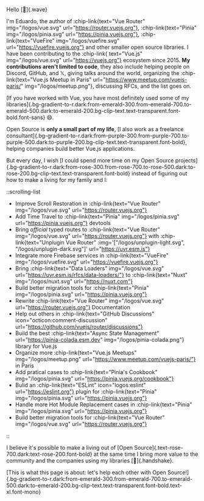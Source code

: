 Hello [👋]{.wave}

I'm Eduardo, the author of :chip-link{text="Vue Router" img="/logos/vue.svg" url="https://router.vuejs.org"}, :chip-link{text="Pinia" img="/logos/pinia.svg" url="https://pinia.vuejs.org"}, :chip-link{text="VueFire" img="/logos/vuefire.svg" url="https://vuefire.vuejs.org"} and other smaller open source libraries.
I have been contributing to the :chip-link{ text="Vue.js" img="/logos/vue.svg" url="https://vuejs.org"} ecosystem since 2015. **My contributions aren't limited to code**, they also include helping people on Discord, GitHub, and 𝕏, giving talks around the world, organizing the :chip-link{text="Vue.js Meetup in Paris" url="https://www.meetup.com/vuejs-paris/" img="/logos/meetup.png"}, discussing RFCs, and the list goes on.

[If you have worked with Vue, you have most definitely used some of my libraries]{.bg-gradient-to-r.dark:from-emerald-300.from-emerald-700.to-emerald-500.dark:to-emerald-200.bg-clip-text.text-transparent.font-bold.font-sans} 😄.

Open Source is **only a small part of my life**, [I also work as a freelance consultant]{.bg-gradient-to-r.dark:from-purple-300.from-purple-700.to-purple-500.dark:to-purple-200.bg-clip-text.text-transparent.font-bold}, helping companies build better Vue.js applications.

But every day, I wish [I could spend more time on my Open Source projects]{.bg-gradient-to-r.dark:from-rose-300.from-rose-700.to-rose-500.dark:to-rose-200.bg-clip-text.text-transparent.font-bold} instead of figuring out how to make a living for my family and I:

::scrolling-list

- Improve Scroll Restoration in :chip-link{text="Vue Router" img="/logos/vue.svg" url="https://router.vuejs.org"}
- Add Time Travel to :chip-link{text="Pinia" img="/logos/pinia.svg" url="https://pinia.vuejs.org"} devtools
- Bring _official_ typed routes to :chip-link{text="Vue Router" img="/logos/vue.svg" url="https://router.vuejs.org"} with :chip-link{text="Unplugin Vue Router" :img='["/logos/unplugin-light.svg", "/logos/unplugin-dark.svg"]' url="https://uvr.esm.is"}
- Integrate more Firebase services in :chip-link{text="VueFire" img="/logos/vuefire.svg" url="https://vuefire.vuejs.org"}
- Bring :chip-link{text="Data Loaders" img="/logos/vue.svg" url="https://uvr.esm.is/rfcs/data-loaders/"} to :chip-link{text="Nuxt" img="/logos/nuxt.svg" url="https://nuxt.com"}
- Build better migration tools for :chip-link{text="Pinia" img="/logos/pinia.svg" url="https://pinia.vuejs.org"}
- Rewrite :chip-link{text="Vue Router" img="/logos/vue.svg" url="https://router.vuejs.org"} Documentation
- Help out others in :chip-link{text="GitHub Discussions" icon="octicon:comment-discussion" url="https://github.com/vuejs/router/discussions"}
- Build the best :chip-link{text="Async State Management" url="https://pinia-colada.esm.dev" img="/logos/pinia-colada.png"} library for Vue.js
- Organize more :chip-link{text="Vue.js Meetups" img="/logos/meetup.png" url="https://www.meetup.com/vuejs-paris/"} in Paris
- Add pratical cases to :chip-link{text="Pinia's Cookbook" img="/logos/pinia.svg" url="https://pinia.vuejs.org/cookbook"}
- Bulid an :chip-link{text="ESLint" icon="logos:eslint" url="https://eslint.org"} plugin for :chip-link{text="Pinia" img="/logos/pinia.svg" url="https://pinia.vuejs.org"}
- Handle more Hot Module Replacement cases in :chip-link{text="Pinia" img="/logos/pinia.svg" url="https://pinia.vuejs.org"}
- Build better migration tools for :chip-link{text="Vue Router" img="/logos/vue.svg" url="https://router.vuejs.org"}

::

I believe it's possible to make a living out of [Open Source]{.text-rose-700.dark:text-rose-200.font-bold} at the same time I bring more value to the community and the companies using my libraries [🤝]{.handshake}.

[This is what this page is about: let's help each other with Open Source!]{.bg-gradient-to-r.dark:from-emerald-300.from-emerald-700.to-emerald-500.dark:to-emerald-200.bg-clip-text.text-transparent.font-bold.text-xl.font-mono}
